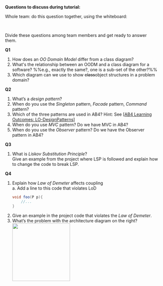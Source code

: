 **Questions to discuss during tutorial:**

Whole team: do this question together, using the whiteboard:

<div class="indented">
  <include src="../../book/modeling/modelingStructures/objectOrientedDomainModels/q-courseDomainModel.md" />
</div>
<br>

Divide these questions among team members and get ready to answer them.

**Q1**
1. How does an _OO Domain Model_ differ from a class diagram?
1. What's the relationship between an OODM and a class diagram for a software? %%e.g., exactly the same?, one is a sub-set of the other?%%
1. Which diagram can we use to show ~~class~~object structures in a problem domain?


**Q2**
1. What’s a _design pattern_?
1. When do you use the _Singleton_ pattern, _Facade_ pattern, _Command_ pattern?
1. Which of the three patterns are used in AB4? Hint: See [[AB4 Learning Outcomes: LO-DesignPatterns]({{module_org}}/addressbook-level4/blob/master/docs/LearningOutcomes.adoc#apply-design-patterns-code-lo-designpatterns-code)]
1. When do you use _MVC_ pattern? Do we have MVC in AB4?
1. When do you use the _Observer_ pattern? Do we have the Observer pattern in AB4?


**Q3**
1. What is _Liskov Substitution Principle_?<br>
   Give an example from the project where LSP is followed and explain how to change the code to break LSP.


**Q4**
1. Explain how _Law of Demeter_ affects coupling<br>
   a. Add a line to this code that violates LoD
   ```java
   void foo(P p){
       //...
   }
   ```
1. Give an example in the project code that violates the _Law of Demeter_.
1. What’s the problem with the architecture diagram on the right?<br>
   <img src="{{baseUrl}}/book/architecture/architectureDiagrams/drawing/images/tip.png" height="190" /><br>
